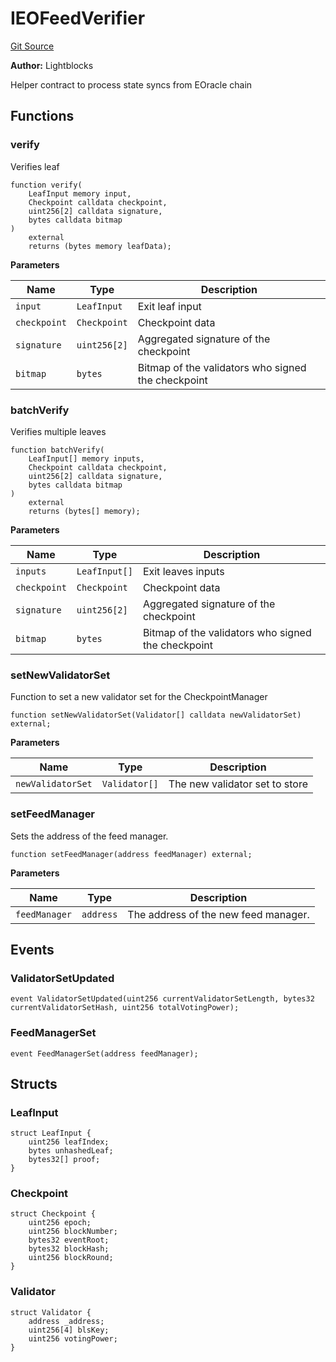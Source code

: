 # IEOFeedVerifier

[Git Source](https://github.com/Eoracle/target-contracts/blob/2a1c0c442230a3038c84f19545812da920182a69/src/interfaces/IEOFeedVerifier.sol)

**Author:** Lightblocks

Helper contract to process state syncs from EOracle chain

## Functions

### verify

Verifies leaf

```solidity
function verify(
    LeafInput memory input,
    Checkpoint calldata checkpoint,
    uint256[2] calldata signature,
    bytes calldata bitmap
)
    external
    returns (bytes memory leafData);
```

**Parameters**

| Name         | Type         | Description                                        |
| ------------ | ------------ | -------------------------------------------------- |
| `input`      | `LeafInput`  | Exit leaf input                                    |
| `checkpoint` | `Checkpoint` | Checkpoint data                                    |
| `signature`  | `uint256[2]` | Aggregated signature of the checkpoint             |
| `bitmap`     | `bytes`      | Bitmap of the validators who signed the checkpoint |

### batchVerify

Verifies multiple leaves

```solidity
function batchVerify(
    LeafInput[] memory inputs,
    Checkpoint calldata checkpoint,
    uint256[2] calldata signature,
    bytes calldata bitmap
)
    external
    returns (bytes[] memory);
```

**Parameters**

| Name         | Type          | Description                                        |
| ------------ | ------------- | -------------------------------------------------- |
| `inputs`     | `LeafInput[]` | Exit leaves inputs                                 |
| `checkpoint` | `Checkpoint`  | Checkpoint data                                    |
| `signature`  | `uint256[2]`  | Aggregated signature of the checkpoint             |
| `bitmap`     | `bytes`       | Bitmap of the validators who signed the checkpoint |

### setNewValidatorSet

Function to set a new validator set for the CheckpointManager

```solidity
function setNewValidatorSet(Validator[] calldata newValidatorSet) external;
```

**Parameters**

| Name              | Type          | Description                    |
| ----------------- | ------------- | ------------------------------ |
| `newValidatorSet` | `Validator[]` | The new validator set to store |

### setFeedManager

Sets the address of the feed manager.

```solidity
function setFeedManager(address feedManager) external;
```

**Parameters**

| Name          | Type      | Description                          |
| ------------- | --------- | ------------------------------------ |
| `feedManager` | `address` | The address of the new feed manager. |

## Events

### ValidatorSetUpdated

```solidity
event ValidatorSetUpdated(uint256 currentValidatorSetLength, bytes32 currentValidatorSetHash, uint256 totalVotingPower);
```

### FeedManagerSet

```solidity
event FeedManagerSet(address feedManager);
```

## Structs

### LeafInput

```solidity
struct LeafInput {
    uint256 leafIndex;
    bytes unhashedLeaf;
    bytes32[] proof;
}
```

### Checkpoint

```solidity
struct Checkpoint {
    uint256 epoch;
    uint256 blockNumber;
    bytes32 eventRoot;
    bytes32 blockHash;
    uint256 blockRound;
}
```

### Validator

```solidity
struct Validator {
    address _address;
    uint256[4] blsKey;
    uint256 votingPower;
}
```
